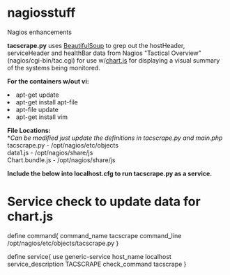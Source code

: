 # nagiosstuff
Nagios enhancements

<b>tacscrape.py</b> uses <a href="https://www.crummy.com/software/BeautifulSoup/bs4/doc/">BeautifulSoup</a> to grep out the hostHeader, serviceHeader and healthBar data from Nagios "Tactical Overview" (nagios/cgi-bin/tac.cgi) for use w/<a href="http://www.chartjs.org">chart.js</a> for displaying a visual summary of the systems being monitored.

<b>For the containers w/out vi:</b>
<li>apt-get update
<li>apt-get install apt-file
<li>apt-file update
<li>apt-get install vim

<b>File Locations:</b>
  <br>*<i>Can be modified just update the definitions in tacscrape.py and main.php</i>
  <br>tacscrape.py - /opt/nagios/etc/objects
  <br>data1.js - /opt/nagios/share/js
  <br>Chart.bundle.js - /opt/nagios/share/js
  
 <b>Include the below into localhost.cfg to run tacscrape.py as a service.</b>
 
# Service check to update data for chart.js
define command{
    command_name    tacscrape
    command_line    /opt/nagios/etc/objects/tacscrape.py
    }

define service{
    use                 generic-service
    host_name           localhost
    service_description TACSCRAPE
    check_command       tacscrape
    }
